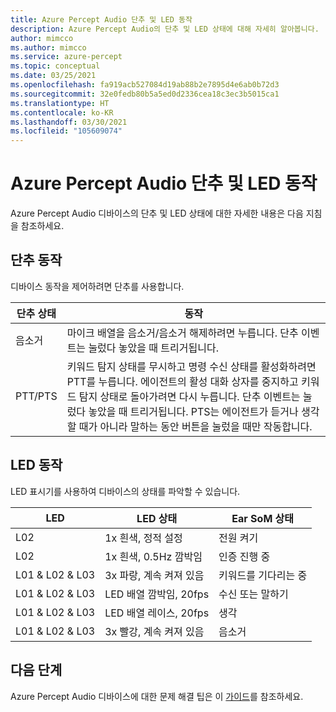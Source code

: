 ```yaml
---
title: Azure Percept Audio 단추 및 LED 동작
description: Azure Percept Audio의 단추 및 LED 상태에 대해 자세히 알아봅니다.
author: mimcco
ms.author: mimcco
ms.service: azure-percept
ms.topic: conceptual
ms.date: 03/25/2021
ms.openlocfilehash: fa919acb527084d19ab88b2e7895d4e6ab0b72d3
ms.sourcegitcommit: 32e0fedb80b5a5ed0d2336cea18c3ec3b5015ca1
ms.translationtype: HT
ms.contentlocale: ko-KR
ms.lasthandoff: 03/30/2021
ms.locfileid: "105609074"
---
```

# <a name="azure-percept-audio-button-and-led-behavior"></a>Azure Percept Audio 단추 및 LED 동작

Azure Percept Audio 디바이스의 단추 및 LED 상태에 대한 자세한 내용은 다음 지침을 참조하세요.

## <a name="button-behavior"></a>단추 동작

디바이스 동작을 제어하려면 단추를 사용합니다.

|단추 상태|동작|
|------------|----------|
|음소거|마이크 배열을 음소거/음소거 해제하려면 누릅니다. 단추 이벤트는 눌렀다 놓았을 때 트리거됩니다.|
|PTT/PTS|키워드 탐지 상태를 무시하고 명령 수신 상태를 활성화하려면 PTT를 누릅니다. 에이전트의 활성 대화 상자를 중지하고 키워드 탐지 상태로 돌아가려면 다시 누릅니다. 단추 이벤트는 눌렀다 놓았을 때 트리거됩니다. PTS는 에이전트가 듣거나 생각할 때가 아니라 말하는 동안 버튼을 눌렀을 때만 작동합니다.|

## <a name="led-behavior"></a>LED 동작

LED 표시기를 사용하여 디바이스의 상태를 파악할 수 있습니다.

|LED|LED 상태|Ear SoM 상태|
|---|------------|----------------|
|L02|1x 흰색, 정적 설정|전원 켜기 |
|L02|1x 흰색, 0.5Hz 깜박임|인증 진행 중 |
|L01 & L02 & L03|3x 파랑, 계속 켜져 있음|키워드를 기다리는 중|
|L01 & L02 & L03|LED 배열 깜박임, 20fps |수신 또는 말하기|
|L01 & L02 & L03|LED 배열 레이스, 20fps|생각|
|L01 & L02 & L03|3x 빨강, 계속 켜져 있음 |음소거|

## <a name="next-steps"></a>다음 단계

Azure Percept Audio 디바이스에 대한 문제 해결 팁은 이 [가이드](./troubleshoot-audio-accessory-speech-module.md)를 참조하세요.